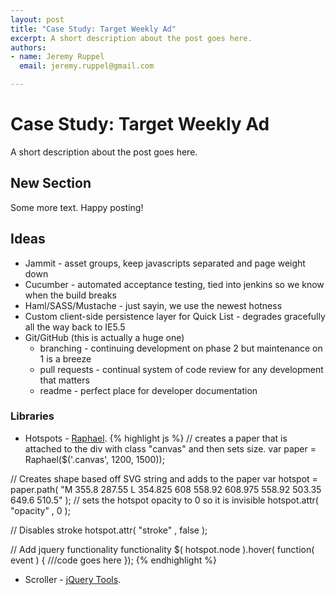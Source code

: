 ```yaml
--- 
layout: post
title: "Case Study: Target Weekly Ad"
excerpt: A short description about the post goes here.
authors: 
- name: Jeremy Ruppel
  email: jeremy.ruppel@gmail.com

---
```


# Case Study: Target Weekly Ad

A short description about the post goes here.

## New Section

Some more text. Happy posting!


## Ideas

- Jammit - asset groups, keep javascripts separated and page weight down
- Cucumber - automated acceptance testing, tied into jenkins so we know when the build breaks
- Haml/SASS/Mustache - just sayin, we use the newest hotness
- Custom client-side persistence layer for Quick List - degrades gracefully all the way back to IE5.5
- Git/GitHub (this is actually a huge one)
	- branching - continuing development on phase 2 but maintenance on 1 is a breeze
	- pull requests - continual system of code review for any development that matters
	- readme - perfect place for developer documentation

### Libraries

  - Hotspots -  [Raphael](http://raphaeljs.com/).
  {% highlight js %}
  // creates a paper that is attached to the div with class "canvas" and then sets size.
  var paper = Raphael($('.canvas', 1200, 1500));

  // Creates shape based off SVG string and adds to the paper
  var hotspot = paper.path( "M 355.8 287.55 L 354.825 608 558.92 608.975 558.92 503.35 649.6 510.5" );
  // sets the hotspot opacity to 0 so it is invisible
  hotspot.attr( "opacity" , 0 );

  // Disables stroke
  hotspot.attr( "stroke" , false );
  
  // Add jquery functionality functionality
  $( hotspot.node ).hover( function( event )
  {
     ///code goes here
  });
  {% endhighlight %}
  
  - Scroller - [jQuery Tools](http://flowplayer.org/tools/scrollable/index.html).
